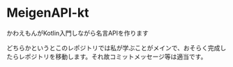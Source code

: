 # MeigenAPI-kt
かわえもんがKotlin入門しながら名言APIを作ります

どちらかというとこのレポジトリでは私が学ぶことがメインで、おそらく完成したらレポジトリを移動します。それ故コミットメッセージ等は適当です。
